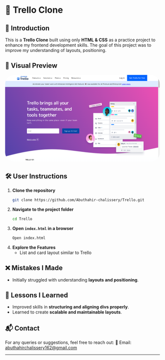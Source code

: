 


# 📌 Trello Clone

## 📝 Introduction
This is a **Trello Clone** built using only **HTML & CSS** as a practice project to enhance my frontend development skills. The goal of this project was to improve my understanding of layouts, positioning.

## 📸 Visual Preview

<img src="Images/Trello-img-for-git.png" alt="Trello Landing Page" class="rounded-image" style="border-radius: 30px">

## 🛠️ User Instructions
1. **Clone the repository**
   ```sh
   git clone https://github.com/Abuthahir-chalissery/Trello.git
   ```
2. **Navigate to the project folder**
   ```sh
   cd Trello
   ```
3. **Open `index.html` in a browser**
   ```sh
   Open index.html
   ```
4. **Explore the Features**
   - List and card layout similar to Trello

## ❌ Mistakes I Made
- Initially struggled with understanding **layouts and positioning**.


## 🎯 Lessons I Learned
- Improved skills in **structuring and aligning divs properly**.
- Learned to create **scalable and maintainable layouts**.



## 📬 Contact
For any queries or suggestions, feel free to reach out:
📧 Email: abuthahirchalissery162@gmail.com

---


